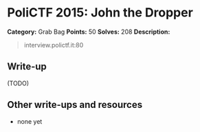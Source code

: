 # PoliCTF 2015: John the Dropper

**Category:** Grab Bag
**Points:** 50
**Solves:** 208
**Description:**

> interview.polictf.it:80

## Write-up

(TODO)

## Other write-ups and resources

* none yet
